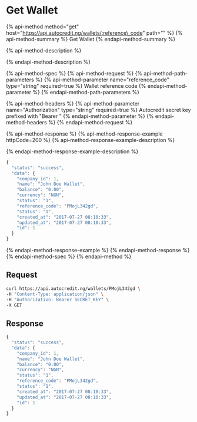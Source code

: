 # Get Wallet

{% api-method method="get" host="https://api.autocredit.ng/wallets/:reference\_code" path="" %}
{% api-method-summary %}
Get Wallet
{% endapi-method-summary %}

{% api-method-description %}

{% endapi-method-description %}

{% api-method-spec %}
{% api-method-request %}
{% api-method-path-parameters %}
{% api-method-parameter name="reference\_code" type="string" required=true %}
Wallet reference code
{% endapi-method-parameter %}
{% endapi-method-path-parameters %}

{% api-method-headers %}
{% api-method-parameter name="Authorization" type="string" required=true %}
Autocredit secret key prefixed with "Bearer "
{% endapi-method-parameter %}
{% endapi-method-headers %}
{% endapi-method-request %}

{% api-method-response %}
{% api-method-response-example httpCode=200 %}
{% api-method-response-example-description %}

{% endapi-method-response-example-description %}

```javascript
{
  "status": "success",
  "data": {
    "company_id": 1,
    "name": "John Doe Wallet",
    "balance": "0.00",
    "currency": "NGN",
    "status": "1",
    "reference_code": "PMojL342gd",
    "status": "1",
    "created_at": "2017-07-27 08:10:33",
    "updated_at": "2017-07-27 08:10:33",
    "id": 1
  }
}
```
{% endapi-method-response-example %}
{% endapi-method-response %}
{% endapi-method-spec %}
{% endapi-method %}

## **Request**

```bash
curl https://api.autocredit.ng/wallets/PMojL342gd \
-H "Content-Type: application/json" \
-H "Authorization: Bearer SECRET_KEY" \
-X GET
```

## **Response**

```javascript
{
  "status": "success",
  "data": {
    "company_id": 1,
    "name": "John Doe Wallet",
    "balance": "0.00",
    "currency": "NGN",
    "status": "1",
    "reference_code": "PMojL342gd",
    "status": "1",
    "created_at": "2017-07-27 08:10:33",
    "updated_at": "2017-07-27 08:10:33",
    "id": 1
  }
}
```

